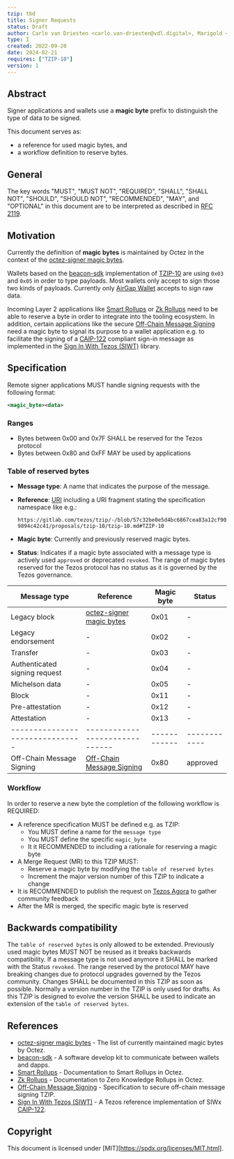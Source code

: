 ```yaml
---
tzip: tbd
title: Signer Requests
status: Draft
author: Carlo van Driesten <carlo.van-driesten@vdl.digital>, Marigold <contact@marigold.dev>
type: I
created: 2022-09-20
date: 2024-02-21
requires: ["TZIP-10"]
version: 1
---
```



## Abstract

Signer applications and wallets use a **magic byte** prefix to distinguish the type of data to be signed.

This document serves as:

- a reference for used magic bytes, and
- a workflow definition to reserve bytes.

## General

The key words "MUST", "MUST NOT", "REQUIRED", "SHALL", "SHALL NOT", "SHOULD", "SHOULD NOT", "RECOMMENDED", "MAY", and "OPTIONAL" in this document are to be interpreted as described in [RFC 2119][].

## Motivation

Currently the definition of **magic bytes** is maintained by Octez in the context of the [octez-signer magic bytes][].

Wallets based on the [beacon-sdk][] implementation of [TZIP-10][] are using `0x03` and `0x05` in order to type payloads. Most wallets only accept to sign those two kinds of payloads. Currently only [AirGap Wallet][] accepts to sign raw data.

Incoming Layer 2 applications like [Smart Rollups][] or [Zk Rollups][] need to be able to reserve a byte in order to integrate into the tooling ecosystem. In addition, certain applications like the secure [Off-Chain Message Signing][] need a magic byte to signal its purpose to a wallet application e.g. to facilitate the signing of a [CAIP-122][] compliant sign-in message as implemented in the [Sign In With Tezos (SIWT)][] library.

## Specification

Remote signer applications MUST handle signing requests with the following format:

```xml
<magic_byte><data>
```

### Ranges

- Bytes between 0x00 and 0x7F SHALL be reserved for the Tezos protocol
- Bytes between 0x80 and 0xFF MAY be used by applications

### Table of reserved bytes

- **Message type**: A name that indicates the purpose of the message.
- **Reference**: [URI][] including a URI fragment stating the specification namespace like e.g.:

   `https://gitlab.com/tezos/tzip/-/blob/57c32be0e5d4bc6867cea83a12cf909894c42c41/proposals/tzip-10/tzip-10.md#TZIP-10`
- **Magic byte**: Currently and previously reserved magic bytes.
- **Status**: Indicates if a magic byte associated with a message type is actively used `approved` or deprecated `revoked`. The range of magic bytes reserved for the Tezos protocol has no status as it is governed by the Tezos governance.

| Message type                  | Reference                    | Magic byte | Status     |
|-------------------------------|------------------------------|------------|------------|
| Legacy block                  | [octez-signer magic bytes][] | 0x01       | -          |
| Legacy endorsement            | -                            | 0x02       | -          |
| Transfer                      | -                            | 0x03       | -          |
| Authenticated signing request | -                            | 0x04       | -          |
| Michelson data                | -                            | 0x05       | -          |
| Block                         | -                            | 0x11       | -          |
| Pre-attestation               | -                            | 0x12       | -          |
| Attestation                   | -                            | 0x13       | -          |
|-------------------------------|------------------------------|------------|------------|
| Off-Chain Message Signing     | [Off-Chain Message Signing][]| 0x80       | approved   |

### Workflow

In order to reserve a new byte the completion of the following workflow is REQUIRED:

- A reference specification MUST be defined e.g. as TZIP:
  - You MUST define a name for the `message type`
  - You MUST define the specific `magic_byte`
  - It it RECOMMENDED to including a rationale for reserving a magic byte
- A Merge Request (MR) to this TZIP MUST:
  - Reserve a magic byte by modifying the `table of reserved bytes`
  - Increment the major version number of this TZIP to indicate a change
- It is RECOMMENDED to publish the request on [Tezos Agora][] to gather community feedback
- After the MR is merged, the specific magic byte is reserved

## Backwards compatibility

The `table of reserved bytes` is only allowed to be extended. Previously used magic bytes MUST NOT be reused as it breaks backwards compatibility. If a message type is not used anymore it SHALL be marked with the Status `revoked`. The range reserved by the protocol MAY have breaking changes due to protocol upgrades governed by the Tezos community. Changes SHALL be documented in this TZIP as soon as possible. Normally a version number in the TZIP is only used for drafts. As this TZIP is designed to evolve the version SHALL be used to indicate an extension of the `table of reserved bytes`.

## References
- [octez-signer magic bytes][] - The list of currently maintained magic bytes by Octez.
- [beacon-sdk][] - A software develop kit to communicate between wallets and dapps.
- [Smart Rollups][] - Documentation to Smart Rollups in Octez.
- [Zk Rollups][] - Documentation to Zero Knowledge Rollups in Octez.
- [Off-Chain Message Signing][] - Specification to secure off-chain message signing TZIP.
- [Sign In With Tezos (SIWT)][] - A Tezos reference implementation of SIWx [CAIP-122][].

[RFC 2119]: https://www.ietf.org/rfc/rfc2119.txt
[octez-signer magic bytes]: https://tezos.gitlab.io/user/key-management.html?highlight=magic%20bytes#signer-requests
[beacon-sdk]: https://docs.walletbeacon.io/guides/sign-payload
[TZIP-10]: https://gitlab.com/tezos/tzip/-/blob/06024a22384139b328a63747cb7951c81e5b9cd7/proposals/tzip-10/tzip-10.md
[AirGap Wallet]: https://support.airgap.it/
[Smart Rollups]: https://tezos.gitlab.io/protocols/alpha.html#smart-rollups
[Zk Rollups]: https://tezos.gitlab.io/protocols/alpha.html#zero-knowledge-rollups-ongoing
[Off-Chain Message Signing]: URI
[CAIP-122]: https://chainagnostic.org/CAIPs/caip-122
[Sign In With Tezos (SIWT)]: https://siwt.xyz/
[URI]: https://datatracker.ietf.org/doc/html/rfc3986
[Tezos Agora]: https://forum.tezosagora.org/

## Copyright

This document is licensed under [MIT][https://spdx.org/licenses/MIT.html].

